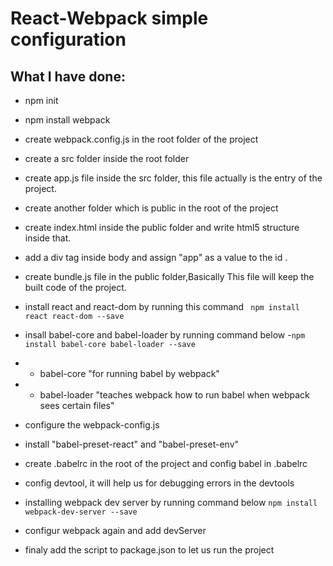 # React-Webpack simple configuration
## What I have done:

- npm init
- npm install webpack
- create webpack.config.js in the root folder of the project
- create a src folder inside the root folder
-  create app.js file inside the src folder, this file actually is the entry of the project.
- create another folder which is public in the root of the project
- create index.html inside the public folder and write html5 structure inside that.
- add a div tag inside body and assign "app" as a value to the id .
- create bundle.js file in the public folder,Basically This file will keep the built code of the project.
-  install react and react-dom by running this command 
 ` npm install react react-dom --save`

- insall babel-core and babel-loader by running  command below
-`npm install babel-core babel-loader --save`
- - babel-core "for running babel by webpack"
- - babel-loader "teaches webpack how to run babel when webpack sees certain files"
- configure the webpack-config.js 
 - install "babel-preset-react" and "babel-preset-env"
 -  create .babelrc in the root of the project and config babel in .babelrc
-  config devtool, it will help us for debugging errors in the  devtools
- installing webpack dev server  by running command below
`npm install webpack-dev-server --save`
- configur webpack again and add devServer 
- finaly add the script to package.json to let us run the project
